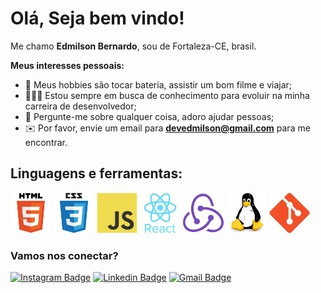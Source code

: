# Olá, Seja bem vindo!

Me chamo **Edmilson Bernardo**, sou de Fortaleza-CE, brasil.

**Meus interesses pessoais:**

* 🥁 Meus hobbies são tocar bateria, assistir um bom filme e viajar;
* 👨🏼‍💻 Estou sempre em busca de conhecimento para evoluir na minha carreira de desenvolvedor;
* 📝 Pergunte-me sobre qualquer coisa, adoro ajudar pessoas;
* ✉️ Por favor, envie um email para **[devedmilson@gmail.com](mailto:devedmilson@gmail.com)** para me encontrar.

## Linguagens e ferramentas:

<p float="left">
<img src="https://raw.githubusercontent.com/devicons/devicon/master/icons/html5/html5-original-wordmark.svg" width="65" style="display:inline">
<img src="https://raw.githubusercontent.com/devicons/devicon/master/icons/css3/css3-original-wordmark.svg" width="65" style="display:inline">
<img src="https://raw.githubusercontent.com/devicons/devicon/master/icons/javascript/javascript-original.svg" width="65" style="display:inline">
<img src="https://raw.githubusercontent.com/devicons/devicon/master/icons/react/react-original-wordmark.svg" width="65" style="display:inline">
<img src="https://raw.githubusercontent.com/devicons/devicon/master/icons/redux/redux-original.svg" width="65" style="display:inline">
<img src="https://raw.githubusercontent.com/devicons/devicon/master/icons/linux/linux-original.svg" width="65" style="display:inline">
<img src="https://raw.githubusercontent.com/devicons/devicon/master/icons/git/git-original.svg" width="65" style="display:inline">
</p>


### Vamos nos conectar?

[![Instagram Badge](https://img.shields.io/badge/-@edmilsonnt-6633cc?style=flat-square&labelColor=6633cc&logo=instagram&logoColor=white&link=https://www.instagram.com/edmilsonnt/)](https://www.instagram.com/edmilsonnt/) 
[![Linkedin Badge](https://img.shields.io/badge/-Edmilson%20Bernardo-6633cc?style=flat-square&logo=Linkedin&logoColor=white&link=https://www.linkedin.com/in/edmilsonbernardont/)](https://www.linkedin.com/in/edmilsonbernardont/) 
[![Gmail Badge](https://img.shields.io/badge/-devedmilson@gmail.com-6633cc?style=flat-square&logo=Gmail&logoColor=white&link=mailto:devedmilson@gmail.com)](mailto:devedmilson@gmail.com)
